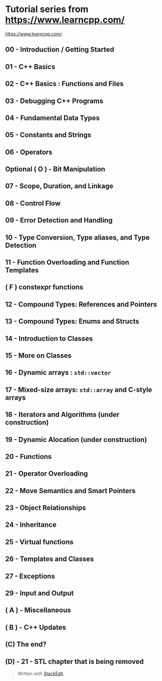 # Tutorial series from https://www.learncpp.com/
https://www.learncpp.com/



## 00 - Introduction / Getting Started

## 01 - C++ Basics

## 02 - C++ Basics : Functions and Files

## 03 - Debugging C++ Programs

## 04 - Fundamental Data Types

## 05 - Constants and Strings

## 06 - Operators

## Optional ( O ) - Bit Manipulation

## 07 - Scope, Duration, and Linkage

## 08 - Control Flow

## 09 - Error Detection and Handling

## 10 - Type Conversion, Type aliases, and Type Detection

## 11 - Function Overloading and Function Templates

## ( F ) constexpr functions

## 12 - Compound Types: References and Pointers

## 13 - Compound Types: Enums and Structs

## 14 - Introduction to Classes

## 15 - More on Classes

## 16 - Dynamic arrays : `std::vector`

## 17 - Mixed-size arrays: `std::array` and C-style arrays

## 18 - Iterators and Algorithms (under construction)

## 19 - Dynamic Alocation (under construction)

## 20 - Functions

## 21 - Operator Overloading

## 22 - Move Semantics and Smart Pointers

## 23 - Object Relationships

## 24 - Inheritance

## 25 - Virtual functions

## 26 - Templates and Classes

## 27 - Exceptions

## 29 - Input and Output

## ( A ) - Miscellaneous

## ( B ) - C++ Updates

## (C) The end?

## (D)  - 21 - STL chapter that is being removed



> Written with [StackEdit](https://stackedit.io/).
<!--stackedit_data:
eyJoaXN0b3J5IjpbOTQ2ODYyMTgzLDE5NjcyOTAwNTFdfQ==
-->
